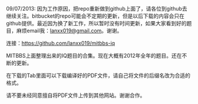 09/07/2013: 因为工作原因，把repo重新做到github上面了，请各位到github去继续关注。bitbucket的repo可能会不定期的更新，但是以后下载的内容会只在github提供。最近因为换了新工作，所以暂时没有时间更新，如果大家看到好的题目，麻烦email我：lanxx019@gmail.com。谢谢。

连接：https://github.com/lanxx019/mitbbs-iq

MITBBS上面整理出来的IQ题目的合集。现在大概有2012年全年的题目。还在不断的更新。

在下载的Tab里面可以下载编译好的PDF文件，请自己将文件的后缀名改为合适的格式。

请不要未经同意擅自将PDF文件上传到其他网站。谢谢合作。
